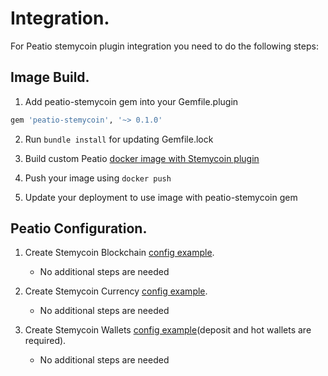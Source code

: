 # Integration.

For Peatio stemycoin plugin integration you need to do the following steps:

## Image Build.

1. Add peatio-stemycoin gem into your Gemfile.plugin
```ruby
gem 'peatio-stemycoin', '~> 0.1.0'
```

2. Run `bundle install` for updating Gemfile.lock

3. Build custom Peatio [docker image with Stemycoin plugin](https://github.com/rubykube/peatio/blob/master/docs/plugins.md#build)

4. Push your image using `docker push`

5. Update your deployment to use image with peatio-stemycoin gem

## Peatio Configuration.

1. Create Stemycoin Blockchain [config example](../config/blockchains.yml).
    * No additional steps are needed

2. Create Stemycoin Currency [config example](../config/currencies.yml).
    * No additional steps are needed

3. Create Stemycoin Wallets [config example](../config/wallets.yml)(deposit and hot wallets are required).
    * No additional steps are needed
